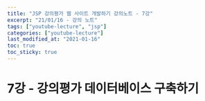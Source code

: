 ```yaml
---
title: "JSP 강의평가 웹 사이트 개발하기 강의노트 - 7강"
excerpt: "21/01/16 - 강의 노트"
tags: ["youtube-lecture", "jsp"]
categories: ["youtube-lecture"]
last_modified_at: "2021-01-16"
toc: true
toc_sticky: true
---
```

# 7강 - 강의평가 데이터베이스 구축하기

